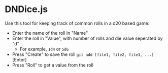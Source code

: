 # DNDice.js

Use this tool for keeping track of common rolls in a d20 based game:

  * Enter the name of the roll in "Name"
  * Enter the roll in "Value", with number of rolls and die value seperated by "d"
    * For example, `1d4` or `5d6` 
  * Press "Create" to save the roll
    `git add [file1, file2, file3, ...]` [Enter]
  * Press "Roll" to get a value from the roll